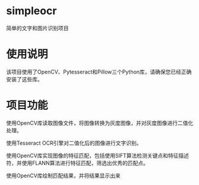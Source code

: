 # simpleocr
简单的文字和图片识别项目
# 使用说明
该项目使用了OpenCV、Pytesseract和Pillow三个Python库，请确保您已经正确安装了这些库。
# 项目功能
使用OpenCV库读取图像文件，将图像转换为灰度图像，并对灰度图像进行二值化处理。

使用Tesseract OCR引擎对二值化后的图像进行文字识别。

使用OpenCV库实现图像的特征匹配，包括使用SIFT算法检测关键点和特征描述符，并使用FLANN算法进行特征匹配，筛选出优秀的匹配点。

使用OpenCV库绘制匹配结果，并将结果显示出来    

